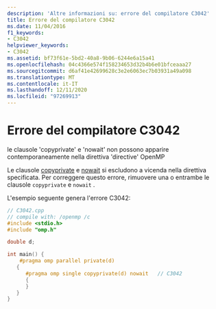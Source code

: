 ```yaml
---
description: 'Altre informazioni su: errore del compilatore C3042'
title: Errore del compilatore C3042
ms.date: 11/04/2016
f1_keywords:
- C3042
helpviewer_keywords:
- C3042
ms.assetid: bf73f61e-5bd2-40a8-9b06-6244e6a15a41
ms.openlocfilehash: 04c4366e574f158234653d32b4b6e01bfceaaa27
ms.sourcegitcommit: d6af41e42699628c3e2e6063ec7b03931a49a098
ms.translationtype: MT
ms.contentlocale: it-IT
ms.lasthandoff: 12/11/2020
ms.locfileid: "97269913"
---
```

# <a name="compiler-error-c3042"></a>Errore del compilatore C3042

le clausole 'copyprivate' e 'nowait' non possono apparire contemporaneamente nella direttiva 'directive' OpenMP

Le clausole [copyprivate](../../parallel/openmp/reference/openmp-clauses.md#copyprivate) e [nowait](../../parallel/openmp/reference/openmp-clauses.md#nowait) si escludono a vicenda nella direttiva specificata. Per correggere questo errore, rimuovere una o entrambe le clausole `copyprivate` e `nowait` .

L'esempio seguente genera l'errore C3042:

```cpp
// C3042.cpp
// compile with: /openmp /c
#include <stdio.h>
#include "omp.h"

double d;

int main() {
    #pragma omp parallel private(d)
   {
      #pragma omp single copyprivate(d) nowait   // C3042
      {
      }
   }
}
```
